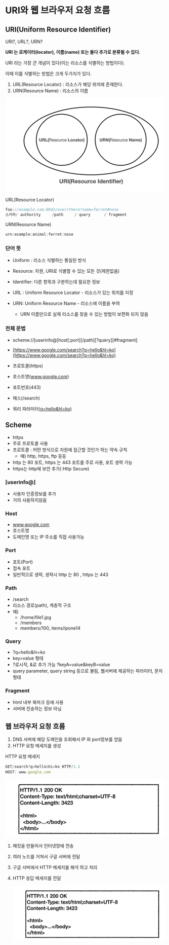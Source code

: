 # URI와 웹 브라우저 요청 흐름

## URI(Uniform Resource Identifier)

URI?, URL?, URN?

**URI 는 로케이터(locator), 이름(name) 또는 둘다 추가로 분류될 수 있다.**

URI 라는 가장 큰 개념이 있다(이는 리소스를 식별하는 방법이다).

이때 이를 식별하는 방법은 크게 두가지가 있다.

1. URL(Resource Locator) : 리소스가 해당 위치에 존재한다.
2. URN(Resource Name) : 리소스의 이름

![uri.png](https://github.com/joung1010/basic_network/blob/9a0530ff1c64ba0d26340906fc4a60f05c887dda/%EB%84%A4%ED%8A%B8%EC%9B%8C%ED%81%AC/URI%EC%99%80%20%EC%9B%B9%20%EB%B8%8C%EB%9D%BC%EC%9A%B0%EC%A0%80%20%EC%9A%94%EC%B2%AD%20%ED%9D%90%EB%A6%84/uri.png)

URL(Resource Locator)

```jsx
foo://example.com:8042/over/there?name=ferret#nose
스키마/ authority     /path     / query      / fragment

```

URN(Resource Name) 

```jsx
urn:example:animal:ferret:nose
```

### 단어 뜻

- Uniform : 리소스 식별하는 통일된 방식
- Resource: 자원, URI로 식별할 수 있는 모든 것(제한없음)
- Identifier: 다른 항목과 구분하는데 필요한 정보

- URL : Uniform Resource Locator - 리소스가 있는 위치를 지정
- URN: Uniform Resource Name - 리소스에 이름을 부여
    - URN 이름만으로 실제 리소스를 찾을 수 있는 방법이 보편화 되지 않음

### 전체 문법

- scheme://[userinfo@]host[:port][/path][?query][#fragment]
- [https://www.google.com/search?q=hello&hl=ko](https://www.google.com/search?q=hello&hl=ko)

- 프로토콜(https)
- 호스트명(www.google.com)
- 포트번호(443)
- 패스(/search)
- 쿼리 파라미터([q=hello&hl=ko](https://www.google.com/search?q=hello&hl=ko))

## Scheme

- https
- 주로 프로토콜 사용
- 프로토콜 : 어떤 방식으로 자원에 접근할 것인가 하는 약속 규칙
    - 예) http, https, ftp 등등
- http 는 80 포트, https 는 443 포트를 주로 사용, 포트 생략 가능
- https는 http에 보안 추가( Http Secure)

### [userinfo@]

- 사용자 인증정보를 추가
- 거의 사용하지않음

### Host

- www.google.com
- 호스트명
- 도메인명 또는 IP 주소를 직접 사용가능

### Port

- 포트(Port)
- 접속 포트
- 일반적으로 생략, 생략시 http 는 80 , https 는 443

### Path

- /search
- 리소스 경로(path), 계층적 구조
- 예)
    - /home/file1.jpg
    - /members
    - members/100, items/ipone14

### Query

- ?q=hello&hi=ko
- key=value 형태
- ?로시작, &로 추가 가능 ?keyA=value&keyB=value
- query parameter, query string 등으로 불림, 웹서버에 제공하는 파라미터, 문자 형태

### Fragment

- html 내부 북마크 등에 사용
- 서버에 전송하는 정보 아님

## 웹 브라우저 요청 흐름

1. DNS 서버에 해당 도메인을 조회해서 IP 와 port정보를 얻음
2. HTTP 요청 메세지를 생성

HTTP 요청 메세지

```jsx
GET/search?q=hello&hi=ko HTTP/1.1
HOST: www.google.com
```

![httpMsg.PNG](https://github.com/joung1010/basic_network/blob/9a0530ff1c64ba0d26340906fc4a60f05c887dda/%EB%84%A4%ED%8A%B8%EC%9B%8C%ED%81%AC/URI%EC%99%80%20%EC%9B%B9%20%EB%B8%8C%EB%9D%BC%EC%9A%B0%EC%A0%80%20%EC%9A%94%EC%B2%AD%20%ED%9D%90%EB%A6%84/2.httpMsg.png)

1. 패킷을 만들어서 인터넷망에 전송
2. 여러 노드를 거쳐서 구글 서버에 전달
3. 구글 서버에서 HTTP 메세지를 해석 하고 처리
4. HTTP 응답 메세지를 전달
    
    ![2.httpMsg.PNG](https://github.com/joung1010/basic_network/blob/9a0530ff1c64ba0d26340906fc4a60f05c887dda/%EB%84%A4%ED%8A%B8%EC%9B%8C%ED%81%AC/URI%EC%99%80%20%EC%9B%B9%20%EB%B8%8C%EB%9D%BC%EC%9A%B0%EC%A0%80%20%EC%9A%94%EC%B2%AD%20%ED%9D%90%EB%A6%84/2.httpMsg.png)